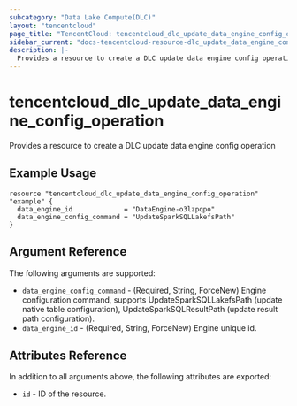 ```yaml
---
subcategory: "Data Lake Compute(DLC)"
layout: "tencentcloud"
page_title: "TencentCloud: tencentcloud_dlc_update_data_engine_config_operation"
sidebar_current: "docs-tencentcloud-resource-dlc_update_data_engine_config_operation"
description: |-
  Provides a resource to create a DLC update data engine config operation
---
```


# tencentcloud_dlc_update_data_engine_config_operation

Provides a resource to create a DLC update data engine config operation

## Example Usage

```hcl
resource "tencentcloud_dlc_update_data_engine_config_operation" "example" {
  data_engine_id             = "DataEngine-o3lzpqpo"
  data_engine_config_command = "UpdateSparkSQLLakefsPath"
}
```

## Argument Reference

The following arguments are supported:

* `data_engine_config_command` - (Required, String, ForceNew) Engine configuration command, supports UpdateSparkSQLLakefsPath (update native table configuration), UpdateSparkSQLResultPath (update result path configuration).
* `data_engine_id` - (Required, String, ForceNew) Engine unique id.

## Attributes Reference

In addition to all arguments above, the following attributes are exported:

* `id` - ID of the resource.




